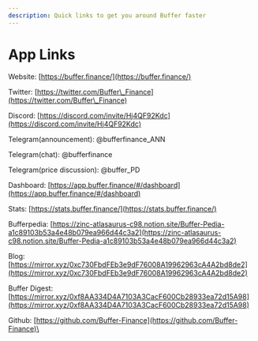 ```yaml
---
description: Quick links to get you around Buffer faster
---
```


# App Links

Website: [https://buffer.finance/](https://buffer.finance/)

Twitter: [https://twitter.com/Buffer\_Finance](https://twitter.com/Buffer\_Finance)

Discord: [https://discord.com/invite/Hj4QF92Kdc](https://discord.com/invite/Hj4QF92Kdc)

Telegram(announcement): @bufferfinance\_ANN

Telegram(chat): @bufferfinance

Telegram(price discussion): @buffer\_PD

Dashboard: [https://app.buffer.finance/#/dashboard](https://app.buffer.finance/#/dashboard)

Stats: [https://stats.buffer.finance/](https://stats.buffer.finance/)

Bufferpedia: [https://zinc-atlasaurus-c98.notion.site/Buffer-Pedia-a1c89103b53a4e48b079ea966d44c3a2](https://zinc-atlasaurus-c98.notion.site/Buffer-Pedia-a1c89103b53a4e48b079ea966d44c3a2)

Blog: [https://mirror.xyz/0xc730FbdFEb3e9dF76008A19962963cA4A2bd8de2](https://mirror.xyz/0xc730FbdFEb3e9dF76008A19962963cA4A2bd8de2)

Buffer Digest: [https://mirror.xyz/0xf8AA334D4A7103A3CacF600Cb28933ea72d15A98](https://mirror.xyz/0xf8AA334D4A7103A3CacF600Cb28933ea72d15A98)

Github: [https://github.com/Buffer-Finance](https://github.com/Buffer-Finance)\
